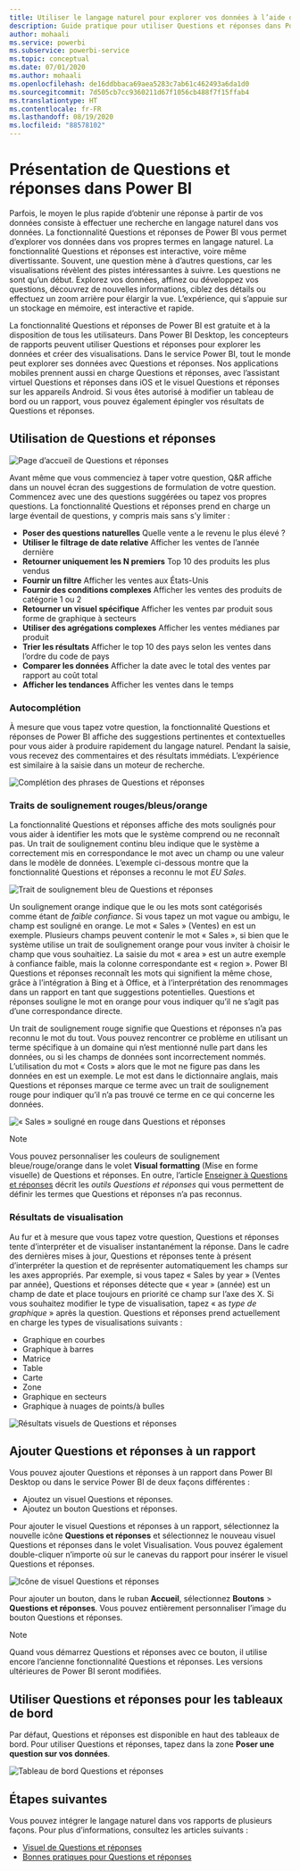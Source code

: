 ```yaml
---
title: Utiliser le langage naturel pour explorer vos données à l’aide de Questions et réponses dans Power BI
description: Guide pratique pour utiliser Questions et réponses dans Power BI afin d’explorer vos données
author: mohaali
ms.service: powerbi
ms.subservice: powerbi-service
ms.topic: conceptual
ms.date: 07/01/2020
ms.author: mohaali
ms.openlocfilehash: de16ddbbaca69aea5283c7ab61c462493a6da1d0
ms.sourcegitcommit: 7d505cb7cc9360211d67f1056cb488f7f15ffab4
ms.translationtype: HT
ms.contentlocale: fr-FR
ms.lasthandoff: 08/19/2020
ms.locfileid: "88578102"
---
```

# <a name="intro-to-power-bi-qa"></a>Présentation de Questions et réponses dans Power BI

Parfois, le moyen le plus rapide d’obtenir une réponse à partir de vos données consiste à effectuer une recherche en langage naturel dans vos données. La fonctionnalité Questions et réponses de Power BI vous permet d’explorer vos données dans vos propres termes en langage naturel. La fonctionnalité Questions et réponses est interactive, voire même divertissante. Souvent, une question mène à d’autres questions, car les visualisations révèlent des pistes intéressantes à suivre. Les questions ne sont qu’un début. Explorez vos données, affinez ou développez vos questions, découvrez de nouvelles informations, ciblez des détails ou effectuez un zoom arrière pour élargir la vue. L’expérience, qui s’appuie sur un stockage en mémoire, est interactive et rapide. 

La fonctionnalité Questions et réponses de Power BI est gratuite et à la disposition de tous les utilisateurs. Dans Power BI Desktop, les concepteurs de rapports peuvent utiliser Questions et réponses pour explorer les données et créer des visualisations. Dans le service Power BI, tout le monde peut explorer ses données avec Questions et réponses. Nos applications mobiles prennent aussi en charge Questions et réponses, avec l’assistant virtuel Questions et réponses dans iOS et le visuel Questions et réponses sur les appareils Android. Si vous êtes autorisé à modifier un tableau de bord ou un rapport, vous pouvez également épingler vos résultats de Questions et réponses.

## <a name="how-to-use-qa"></a>Utilisation de Questions et réponses

![Page d’accueil de Questions et réponses](media/qna-visual.png)

Avant même que vous commenciez à taper votre question, Q&R affiche dans un nouvel écran des suggestions de formulation de votre question. Commencez avec une des questions suggérées ou tapez vos propres questions. La fonctionnalité Questions et réponses prend en charge un large éventail de questions, y compris mais sans s’y limiter :

- **Poser des questions naturelles** Quelle vente a le revenu le plus élevé ?
- **Utiliser le filtrage de date relative** Afficher les ventes de l’année dernière
- **Retourner uniquement les N premiers** Top 10 des produits les plus vendus
- **Fournir un filtre** Afficher les ventes aux États-Unis
- **Fournir des conditions complexes** Afficher les ventes des produits de catégorie 1 ou 2
- **Retourner un visuel spécifique** Afficher les ventes par produit sous forme de graphique à secteurs
- **Utiliser des agrégations complexes** Afficher les ventes médianes par produit
- **Trier les résultats** Afficher le top 10 des pays selon les ventes dans l’ordre du code de pays
- **Comparer les données** Afficher la date avec le total des ventes par rapport au coût total
- **Afficher les tendances** Afficher les ventes dans le temps

### <a name="autocomplete"></a>Autocomplétion

À mesure que vous tapez votre question, la fonctionnalité Questions et réponses de Power BI affiche des suggestions pertinentes et contextuelles pour vous aider à produire rapidement du langage naturel. Pendant la saisie, vous recevez des commentaires et des résultats immédiats. L’expérience est similaire à la saisie dans un moteur de recherche.

![Complétion des phrases de Questions et réponses](media/qna-suggestion-phrase-completion.png)

### <a name="redblueorange-underlines"></a>Traits de soulignement rouges/bleus/orange

La fonctionnalité Questions et réponses affiche des mots soulignés pour vous aider à identifier les mots que le système comprend ou ne reconnaît pas. Un trait de soulignement continu bleu indique que le système a correctement mis en correspondance le mot avec un champ ou une valeur dans le modèle de données. L’exemple ci-dessous montre que la fonctionnalité Questions et réponses a reconnu le mot *EU Sales*.

![Trait de soulignement bleu de Questions et réponses](media/qna-blue-underline.png)

 Un soulignement orange indique que le ou les mots sont catégorisés comme étant de *faible confiance*. Si vous tapez un mot vague ou ambigu, le champ est souligné en orange. Le mot « Sales » (Ventes) en est un exemple. Plusieurs champs peuvent contenir le mot « Sales », si bien que le système utilise un trait de soulignement orange pour vous inviter à choisir le champ que vous souhaitiez. La saisie du mot « area » est un autre exemple à confiance faible, mais la colonne correspondante est « region ». Power BI Questions et réponses reconnaît les mots qui signifient la même chose, grâce à l’intégration à Bing et à Office, et à l’interprétation des renommages dans un rapport en tant que suggestions potentielles. Questions et réponses souligne le mot en orange pour vous indiquer qu’il ne s’agit pas d’une correspondance directe.

Un trait de soulignement rouge signifie que Questions et réponses n’a pas reconnu le mot du tout. Vous pouvez rencontrer ce problème en utilisant un terme spécifique à un domaine qui n’est mentionné nulle part dans les données, ou si les champs de données sont incorrectement nommés. L’utilisation du mot « Costs » alors que le mot ne figure pas dans les données en est un exemple. Le mot est dans le dictionnaire anglais, mais Questions et réponses marque ce terme avec un trait de soulignement rouge pour indiquer qu’il n’a pas trouvé ce terme en ce qui concerne les données.

![« Sales » souligné en rouge dans Questions et réponses](media/qna-red-underline-costs.png)

> [!NOTE]
> Vous pouvez personnaliser les couleurs de soulignement bleue/rouge/orange dans le volet **Visual formatting** (Mise en forme visuelle) de Questions et réponses. En outre, l’article [Enseigner à Questions et réponses](q-and-a-tooling-teach-q-and-a.md) décrit les *outils Questions et réponses* qui vous permettent de définir les termes que Questions et réponses n’a pas reconnus.

### <a name="visualization-results"></a>Résultats de visualisation

Au fur et à mesure que vous tapez votre question, Questions et réponses tente d’interpréter et de visualiser instantanément la réponse. Dans le cadre des dernières mises à jour, Questions et réponses tente à présent d’interpréter la question et de représenter automatiquement les champs sur les axes appropriés. Par exemple, si vous tapez « Sales by year » (Ventes par année), Questions et réponses détecte que « year » (année) est un champ de date et place toujours en priorité ce champ sur l’axe des X. Si vous souhaitez modifier le type de visualisation, tapez « as *type de graphique* » après la question. Questions et réponses prend actuellement en charge les types de visualisations suivants :

- Graphique en courbes
- Graphique à barres
- Matrice
- Table
- Carte
- Zone
- Graphique en secteurs
- Graphique à nuages de points/à bulles
 
![Résultats visuels de Questions et réponses](media/qna-visual-results-date.png)

## <a name="add-qa-to-a-report"></a>Ajouter Questions et réponses à un rapport

Vous pouvez ajouter Questions et réponses à un rapport dans Power BI Desktop ou dans le service Power BI de deux façons différentes :

- Ajoutez un visuel Questions et réponses.
- Ajoutez un bouton Questions et réponses.

Pour ajouter le visuel Questions et réponses à un rapport, sélectionnez la nouvelle icône **Questions et réponses** et sélectionnez le nouveau visuel Questions et réponses dans le volet Visualisation. Vous pouvez également double-cliquer n’importe où sur le canevas du rapport pour insérer le visuel Questions et réponses.

![Icône de visuel Questions et réponses](media/qna-visual-icon.png)

Pour ajouter un bouton, dans le ruban **Accueil**, sélectionnez **Boutons** > **Questions et réponses**. Vous pouvez entièrement personnaliser l’image du bouton Questions et réponses.

> [!NOTE]
> Quand vous démarrez Questions et réponses avec ce bouton, il utilise encore l’ancienne fonctionnalité Questions et réponses. Les versions ultérieures de Power BI seront modifiées.

## <a name="use-qa-for-dashboards"></a>Utiliser Questions et réponses pour les tableaux de bord

Par défaut, Questions et réponses est disponible en haut des tableaux de bord. Pour utiliser Questions et réponses, tapez dans la zone **Poser une question sur vos données**.

![Tableau de bord Questions et réponses](media/qna-dashboard.png)

## <a name="next-steps"></a>Étapes suivantes

Vous pouvez intégrer le langage naturel dans vos rapports de plusieurs façons. Pour plus d’informations, consultez les articles suivants :

* [Visuel de Questions et réponses](../visuals/power-bi-visualization-q-and-a.md)
* [Bonnes pratiques pour Questions et réponses](q-and-a-best-practices.md)
